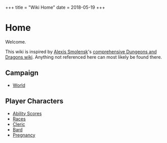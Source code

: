 +++
title = "Wiki Home"
date = 2018-05-19
+++
# Home

Welcome.

This wiki is inspired by [Alexis Smolensk](https://tao-dnd.blogspot.ca)'s [comprehensive Dungeons and Dragons wiki](https://tao-dndwiki.blogspot.ca/2018/02/general-index.html).
Anything not referenced here can most likely be found there.

## Campaign

* [World](./dnd/wiki/world.md)

## Player Characters

* [Ability Scores](./dnd/wiki/characters/ability-scores.md)
* [Races](./dnd/wiki/characters/races.md)
* [Cleric](./dnd/wiki/characters/cleric.md)
* [Bard](./dnd/wiki/characters/bard.md)
* [Pregnancy](./dnd/wiki/pregnancy.md)

